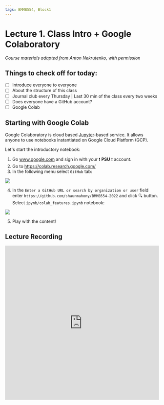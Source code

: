 ```yaml
---
tags: BMMB554, Block1
---
```


# Lecture 1. Class Intro + Google Colaboratory

*Course materials adapted from Anton Nekrutenko, with permission*

## Things to check off for today:

- [ ] Introduce everyone to everyone
- [ ] About the structure of this class
- [ ] Journal club every Thursday | Last 30 min of the class every two weeks
- [ ] Does everyone have a GitHub account?
- [ ] Google Colab

## Starting with Google Colab

Google Colaboratory is cloud based [Jupyter](https://jupyter.org/)-based service. It allows anyone to use notebooks instantiated on Google Cloud Platform (GCP).

Let's start the introductory notebook:

1. Go www.google.com and sign in with your :exclamation: **PSU** :exclamation: account.
2. Go to https://colab.research.google.com/
3. In the following menu select `GitHub` tab:

![](https://shaunmahony.github.io/BMMB554-2022/img/l1.1a.png)

4. In the `Enter a GitHub URL or search by organization or user` field enter `https://github.com/shaunmahony/BMMB554-2022` and click :mag: button. Select `ipynb/colab_features.ipynb` notebook:

![](https://shaunmahony.github.io/BMMB554-2022/img/l1.1b.png)

5. Play with the content!

## Lecture Recording
<div style="max-width:640px"><div style="position:relative;padding-bottom:100%"><iframe id="kaltura_player" src="https://cdnapisec.kaltura.com/p/2356971/sp/235697100/embedIframeJs/uiconf_id/41416911/partner_id/2356971?iframeembed=true&playerId=kaltura_player&entry_id=1_hazhp1ij&flashvars[streamerType]=auto&amp;flashvars[localizationCode]=en&amp;flashvars[leadWithHTML5]=true&amp;flashvars[sideBarContainer.plugin]=true&amp;flashvars[sideBarContainer.position]=left&amp;flashvars[sideBarContainer.clickToClose]=true&amp;flashvars[chapters.plugin]=true&amp;flashvars[chapters.layout]=vertical&amp;flashvars[chapters.thumbnailRotator]=false&amp;flashvars[streamSelector.plugin]=true&amp;flashvars[EmbedPlayer.SpinnerTarget]=videoHolder&amp;flashvars[dualScreen.plugin]=true&amp;flashvars[hotspots.plugin]=1&amp;flashvars[Kaltura.addCrossoriginToIframe]=true&amp;&wid=1_txuu30q0" width="640" height="640" allowfullscreen webkitallowfullscreen mozAllowFullScreen allow="autoplay *; fullscreen *; encrypted-media *" sandbox="allow-forms allow-same-origin allow-scripts allow-top-navigation allow-pointer-lock allow-popups allow-modals allow-orientation-lock allow-popups-to-escape-sandbox allow-presentation allow-top-navigation-by-user-activation" frameborder="0" title="Kaltura Player" style="position:absolute;top:0;left:0;width:100%;height:100%"></iframe></div></div>